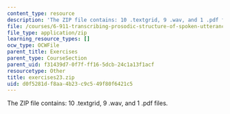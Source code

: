```yaml
---
content_type: resource
description: 'The ZIP file contains: 10 .textgrid, 9 .wav, and 1 .pdf files.'
file: /courses/6-911-transcribing-prosodic-structure-of-spoken-utterances-with-tobi-january-iap-2006/d0f5281df8aa4b23c9c549f80f6421c5_exercises23.zip
file_type: application/zip
learning_resource_types: []
ocw_type: OCWFile
parent_title: Exercises
parent_type: CourseSection
parent_uid: f31439d7-0f7f-ff16-5dcb-24c1a13f1acf
resourcetype: Other
title: exercises23.zip
uid: d0f5281d-f8aa-4b23-c9c5-49f80f6421c5
---
```

The ZIP file contains: 10 .textgrid, 9 .wav, and 1 .pdf files.

